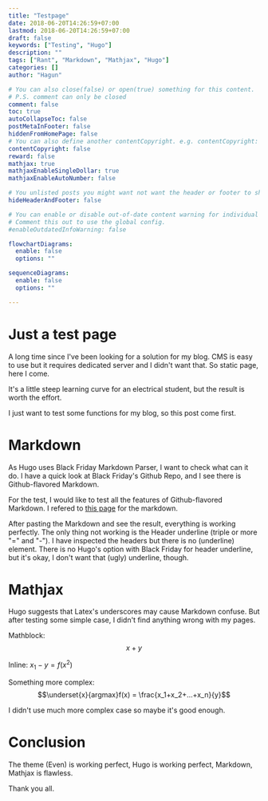 ```yaml
---
title: "Testpage"
date: 2018-06-20T14:26:59+07:00
lastmod: 2018-06-20T14:26:59+07:00
draft: false
keywords: ["Testing", "Hugo"]
description: ""
tags: ["Rant", "Markdown", "Mathjax", "Hugo"]
categories: []
author: "Hagun"

# You can also close(false) or open(true) something for this content.
# P.S. comment can only be closed
comment: false
toc: true
autoCollapseToc: false
postMetaInFooter: false
hiddenFromHomePage: false
# You can also define another contentCopyright. e.g. contentCopyright: "This is another copyright."
contentCopyright: false
reward: false
mathjax: true
mathjaxEnableSingleDollar: true
mathjaxEnableAutoNumber: false

# You unlisted posts you might want not want the header or footer to show
hideHeaderAndFooter: false

# You can enable or disable out-of-date content warning for individual post.
# Comment this out to use the global config.
#enableOutdatedInfoWarning: false

flowchartDiagrams:
  enable: false
  options: ""

sequenceDiagrams: 
  enable: false
  options: ""

---
```

# Just a test page
A long time since I've been looking for a solution for my blog.
CMS is easy to use but it requires dedicated server and I didn't want that.
So static page, here I come.

It's a little steep learning curve for an electrical student, but the result is worth the effort.

I just want to test some functions for my blog, so this post come first.

# Markdown
As Hugo uses Black Friday Markdown Parser, I want to check what can it do. I have a quick look at Black Friday's Github Repo, and I see there is Github-flavored Markdown.

For the test, I would like to test all the features of Github-flavored Markdown. I refered to [this page](https://github.com/adam-p/markdown-here/wiki/Markdown-Cheatsheet) for the markdown.

After pasting the Markdown and see the result, everything is working perfectly. The only thing not working is the Header underline (triple or more "=" and "-"). I have inspected the headers but there is no (underline) element. There is no Hugo's option with Black Friday for header underline, but it's okay, I don't want that (ugly) underline, though.

# Mathjax
Hugo suggests that Latex's underscores may cause Markdown confuse. But after testing some simple case, I didn't find anything wrong with my pages.

Mathblock:
$$x+y$$

Inline: $x_1-y=f(x^2)$

Something more complex: $$\underset{x}{argmax}f(x) = \frac{x_1+x_2+...+x_n}{y}$$

I didn't use much more complex case so maybe it's good enough.

# Conclusion
The theme (Even) is working perfect, Hugo is working perfect, Markdown, Mathjax is flawless.

Thank you all.
